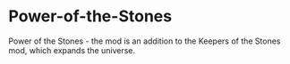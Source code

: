 # Power-of-the-Stones
Power of the Stones - the mod is an addition to the Keepers of the Stones mod, which expands the universe.
